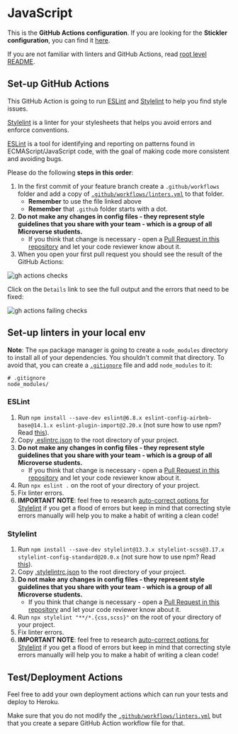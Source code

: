 # JavaScript

This is the **GitHub Actions configuration**. If you are looking for the **Stickler configuration**, you can find it [here](https://github.com/microverseinc/linters-config/tree/Stickler/javascript).

If you are not familiar with linters and GitHub Actions, read [root level README](../README.md).

## Set-up GitHub Actions

This GitHub Action is going to run [ESLint](https://eslint.org/) and [Stylelint](https://stylelint.io/) to help you find style issues.

[Stylelint](https://stylelint.io/) is a linter for your stylesheets that helps you avoid errors and enforce conventions.

[ESLint](https://eslint.org/) is a tool for identifying and reporting on patterns found in ECMAScript/JavaScript code, with the goal of making code more consistent and avoiding bugs.

Please do the following **steps in this order**:

1. In the first commit of your feature branch create a `.github/workflows` folder and add a copy of [`.github/workflows/linters.yml`](.github/workflows/linters.yml) to that folder.
    - **Remember** to use the file linked above
    - **Remember** that `.github` folder starts with a dot.
2. **Do not make any changes in config files - they represent style guidelines that you share with your team - which is a group of all Microverse students.**
    - If you think that change is necessary - open a [Pull Request in this repository](../README.md#contributing) and let your code reviewer know about it.
3. When you open your first pull request you should see the result of the GitHub Actions:

![gh actions checks](../assets/images/gh-actions-eslint-stylelint-checks.png)

Click on the `Details` link to see the full output and the errors that need to be fixed:

![gh actions failing checks](../assets/images/gh-actions-html-css-failing-checks.png)

## Set-up linters in your local env

**Note**: The `npm` package manager is going to create a `node_modules` directory to install all of your dependencies. You shouldn't commit that directory. To avoid that, you can create a [`.gitignore`](https://git-scm.com/docs/gitignore) file and add `node_modules` to it:

```
# .gitignore
node_modules/
```

### ESLint

1. Run `npm install --save-dev eslint@6.8.x eslint-config-airbnb-base@14.1.x eslint-plugin-import@2.20.x` (not sure how to use npm? Read [this](https://docs.npmjs.com/downloading-and-installing-node-js-and-npm)).
2. Copy [.eslintrc.json](./.eslintrc.json) to the root directory of your project.
3. **Do not make any changes in config files - they represent style guidelines that you share with your team - which is a group of all Microverse students.**
    - If you think that change is necessary - open a [Pull Request in this repository](../README.md#contributing) and let your code reviewer know about it.
4. Run `npx eslint .` on the root of your directory of your project.
5. Fix linter errors.
6. **IMPORTANT NOTE**: feel free to research [auto-correct options for Stylelint](https://stylelint.io/user-guide/cli#autofixing-errors) if you get a flood of errors but keep in mind that correcting style errors manually will help you to make a habit of writing a clean code!

### Stylelint

1. Run `npm install --save-dev stylelint@13.3.x stylelint-scss@3.17.x stylelint-config-standard@20.0.x` (not sure how to use npm? Read [this](https://docs.npmjs.com/downloading-and-installing-node-js-and-npm)).
2. Copy [.stylelintrc.json](./.stylelintrc.json) to the root directory of your project.
3. **Do not make any changes in config files - they represent style guidelines that you share with your team - which is a group of all Microverse students.**
    - If you think that change is necessary - open a [Pull Request in this repository](../README.md#contributing) and let your code reviewer know about it.
4. Run `npx stylelint "**/*.{css,scss}"` on the root of your directory of your project.
5. Fix linter errors.
6. **IMPORTANT NOTE**: feel free to research [auto-correct options for Stylelint](https://stylelint.io/user-guide/cli#autofixing-errors) if you get a flood of errors but keep in mind that correcting style errors manually will help you to make a habit of writing a clean code!

## Test/Deployment Actions

Feel free to add your own deployment actions which can run your tests and deploy to Heroku.

Make sure that you do not modify the [`.github/workflows/linters.yml`](.github/workflows/linters.yml) but that you create a separe GitHub Action workflow file for that.
